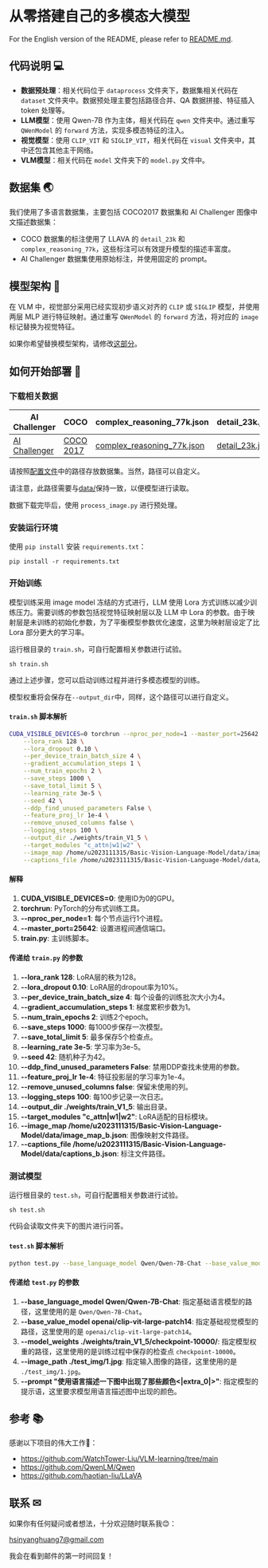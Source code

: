 # 从零搭建自己的多模态大模型

For the English version of the README, please refer to [README.md](README.md).

## 代码说明 💻

- **数据预处理**：相关代码位于 `dataprocess` 文件夹下，数据集相关代码在 `dataset` 文件夹中。数据预处理主要包括路径合并、QA 数据拼接、特征插入 token 处理等。
- **LLM模型**：使用 Qwen-7B 作为主体，相关代码在 `qwen` 文件夹中。通过重写 `QWenModel` 的 `forward` 方法，实现多模态特征的注入。
- **视觉模型**：使用 `CLIP_VIT` 和 `SIGLIP_VIT`，相关代码在 `visual` 文件夹中，其中还包含其他主干网络。
- **VLM模型**：相关代码在 `model` 文件夹下的 `model.py` 文件中。

## 数据集 🌏

我们使用了多语言数据集，主要包括 COCO2017 数据集和 AI Challenger 图像中文描述数据集：
- COCO 数据集的标注使用了 LLAVA 的 `detail_23k` 和 `complex_reasoning_77k`，这些标注可以有效提升模型的描述丰富度。
- AI Challenger 数据集使用原始标注，并使用固定的 prompt。

## 模型架构 🤖

在 VLM 中，视觉部分采用已经实现初步语义对齐的 `CLIP` 或 `SIGLIP` 模型，并使用两层 MLP 进行特征映射。通过重写 `QWenModel` 的 `forward` 方法，将对应的 `image` 标记替换为视觉特征。

如果你希望替换模型架构，请修改[这部分](https://github.com/xinyanghuang7/Basic-Vision-Language-Model/blob/main/train.py#L41)。

## 如何开始部署 🔧

### 下载相关数据

| AI Challenger | COCO | complex_reasoning_77k.json | detail_23k.json |
| --- | --- | --- | --- |
| [AI Challenger](https://tianchi.aliyun.com/dataset/145781) | [COCO 2017](http://images.cocodataset.org/zips/train2017.zip) | [complex_reasoning_77k.json](https://huggingface.co/datasets/liuhaotian/LLaVA-Instruct-150K/resolve/main/complex_reasoning_77k.json) | [detail_23k.json](https://huggingface.co/datasets/liuhaotian/LLaVA-Instruct-150K/resolve/main/detail_23k.json) |

请按照[配置文件](https://github.com/xinyanghuang7/Basic-Vision-Language-Model/blob/main/dataprocess/config.yaml)中的路径存放数据集。当然，路径可以自定义。

请注意，此路径需要与[data/](https://github.com/xinyanghuang7/Basic-Vision-Language-Model/blob/main/train.py#L29)保持一致，以便模型进行读取。

数据下载完毕后，使用 `process_image.py` 进行预处理。

### 安装运行环境

使用 `pip install` 安装 `requirements.txt`：

```shell
pip install -r requirements.txt
```

### 开始训练

模型训练采用 image model 冻结的方式进行，LLM 使用 Lora 方式训练以减少训练压力。需要训练的参数包括视觉特征映射层以及 LLM 中 Lora 的参数。由于映射层是未训练的初始化参数，为了平衡模型参数优化速度，这里为映射层设定了比 Lora 部分更大的学习率。

运行根目录的 `train.sh`，可自行配置相关参数进行试验。

```shell
sh train.sh
```

通过上述步骤，您可以启动训练过程并进行多模态模型的训练。

模型权重将会保存在`--output_dir`中，同样，这个路径可以进行自定义。

#### `train.sh` 脚本解析

```sh
CUDA_VISIBLE_DEVICES=0 torchrun --nproc_per_node=1 --master_port=25642 train.py \
    --lora_rank 128 \
    --lora_dropout 0.10 \
    --per_device_train_batch_size 4 \
    --gradient_accumulation_steps 1 \
    --num_train_epochs 2 \
    --save_steps 1000 \
    --save_total_limit 5 \
    --learning_rate 3e-5 \
    --seed 42 \
    --ddp_find_unused_parameters False \
    --feature_proj_lr 1e-4 \
    --remove_unused_columns false \
    --logging_steps 100 \
    --output_dir ./weights/train_V1_5 \
    --target_modules "c_attn|w1|w2" \
    --image_map /home/u2023111315/Basic-Vision-Language-Model/data/image_map_b.json \
    --captions_file /home/u2023111315/Basic-Vision-Language-Model/data/captions_b.json
```

#### 解释

1. **CUDA_VISIBLE_DEVICES=0**: 使用ID为0的GPU。
2. **torchrun**: PyTorch的分布式训练工具。
3. **--nproc_per_node=1**: 每个节点运行1个进程。
4. **--master_port=25642**: 设置进程间通信端口。
5. **train.py**: 主训练脚本。

#### 传递给 `train.py` 的参数

1. **--lora_rank 128**: LoRA层的秩为128。
2. **--lora_dropout 0.10**: LoRA层的dropout率为10%。
3. **--per_device_train_batch_size 4**: 每个设备的训练批次大小为4。
4. **--gradient_accumulation_steps 1**: 梯度累积步数为1。
5. **--num_train_epochs 2**: 训练2个epoch。
6. **--save_steps 1000**: 每1000步保存一次模型。
7. **--save_total_limit 5**: 最多保存5个检查点。
8. **--learning_rate 3e-5**: 学习率为3e-5。
9. **--seed 42**: 随机种子为42。
10. **--ddp_find_unused_parameters False**: 禁用DDP查找未使用的参数。
11. **--feature_proj_lr 1e-4**: 特征投影层的学习率为1e-4。
12. **--remove_unused_columns false**: 保留未使用的列。
13. **--logging_steps 100**: 每100步记录一次日志。
14. **--output_dir ./weights/train_V1_5**: 输出目录。
15. **--target_modules "c_attn|w1|w2"**: LoRA适配的目标模块。
16. **--image_map /home/u2023111315/Basic-Vision-Language-Model/data/image_map_b.json**: 图像映射文件路径。
17. **--captions_file /home/u2023111315/Basic-Vision-Language-Model/data/captions_b.json**: 标注文件路径。

### 测试模型 

运行根目录的 `test.sh`，可自行配置相关参数进行试验。

```shell
sh test.sh
```

代码会读取文件夹下的图片进行问答。

#### `test.sh` 脚本解析

```sh
python test.py --base_language_model Qwen/Qwen-7B-Chat --base_value_model openai/clip-vit-large-patch14 --model_weights ./weights/train_V1_5/checkpoint-10000/ --image_path ./test_img/1.jpg --prompt "使用语言描述一下图中出现了那些颜色<|extra_0|>"
```

#### 传递给 `test.py` 的参数

1. **--base_language_model Qwen/Qwen-7B-Chat**: 指定基础语言模型的路径，这里使用的是 `Qwen/Qwen-7B-Chat`。
2. **--base_value_model openai/clip-vit-large-patch14**: 指定基础视觉模型的路径，这里使用的是 `openai/clip-vit-large-patch14`。
3. **--model_weights ./weights/train_V1_5/checkpoint-10000/**: 指定模型权重的路径，这里使用的是训练过程中保存的检查点 `checkpoint-10000`。
4. **--image_path ./test_img/1.jpg**: 指定输入图像的路径，这里使用的是 `./test_img/1.jpg`。
5. **--prompt "使用语言描述一下图中出现了那些颜色<|extra_0|>"**: 指定模型的提示语，这里要求模型用语言描述图中出现的颜色。

## 参考 📚

感谢以下项目的伟大工作🙌：

- https://github.com/WatchTower-Liu/VLM-learning/tree/main
- https://github.com/QwenLM/Qwen
- https://github.com/haotian-liu/LLaVA

## 联系 ✉

如果你有任何疑问或者想法，十分欢迎随时联系我😊：

hsinyanghuang7@gmail.com

我会在看到邮件的第一时间回复！

